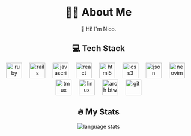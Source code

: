 <h1 align="Center">👨‍💻 About Me</h1>
<p align="center">🤝 Hi! I'm Nico.</p>

###

<h2 align="center">💻 Tech Stack</h2>
<p align="center">
    <img src="https://cdn.jsdelivr.net/gh/devicons/devicon@latest/icons/ruby/ruby-plain-wordmark.svg" alt="ruby" width="42" height="42"/>
    <img width="12"/>
    <img src="https://cdn.jsdelivr.net/gh/devicons/devicon@latest/icons/rails/rails-plain-wordmark.svg" alt="rails" width="42" height="42"/>
    <img width="12"/>
    <img src="https://cdn.jsdelivr.net/gh/devicons/devicon@latest/icons/javascript/javascript-original.svg" alt="javascript" width="42" height="42"/>
    <img width="12"/>
    <img src="https://cdn.jsdelivr.net/gh/devicons/devicon@latest/icons/react/react-original-wordmark.svg" alt="react" width="42" height="42"/>
    <img width="12"/>
    <img src="https://cdn.jsdelivr.net/gh/devicons/devicon@latest/icons/html5/html5-original-wordmark.svg" alt="html5" width="42" height="42"/>
    <img width="12"/>
    <img src="https://cdn.jsdelivr.net/gh/devicons/devicon@latest/icons/css3/css3-original-wordmark.svg" alt="css3" width="42" height="42"/>
    <img width="12"/>
    <img src="https://cdn.jsdelivr.net/gh/devicons/devicon@latest/icons/json/json-original.svg" alt="json" width="42" height="42"/>
    <img width="12"/>
    <img src="https://cdn.jsdelivr.net/gh/devicons/devicon@latest/icons/neovim/neovim-original.svg" alt="neovim" width="42" height="42"/>
    <img width="12"/>
    <img src="https://cdn.jsdelivr.net/gh/devicons/devicon@latest/icons/tmux/tmux-original.svg" alt="tmux" width="42" height="42"/>
    <img width="12"/>
    <img src="https://cdn.jsdelivr.net/gh/devicons/devicon@latest/icons/linux/linux-original.svg" alt="linux" width="42" height="42"/></a>
    <img width="12"/>
    <img src="https://cdn.jsdelivr.net/gh/devicons/devicon@latest/icons/archlinux/archlinux-original.svg" alt="arch btw" width="42" height="42"/>
    <img width="12"/>
    <img src="https://cdn.jsdelivr.net/gh/devicons/devicon@latest/icons/git/git-original.svg" alt="git" width="42" height="42"/>
</p>

###

<h2 align="center">🔥 My Stats</h2>
<div align="center">
    <img src="https://github-readme-stats.vercel.app/api/top-langs/?username=nicodmp&theme=tokyonight&hide_border=false&include_all_commits=false&count_private=false&layout=donut" alt="language stats"/>
</div>

###
